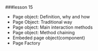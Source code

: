 ###lesson 15
* Page object: Definition, why and how
* Page Object: Traditional way
* Page object: Main interaction methods
* Page object: Method chaining
* Embeded page object(component)
* Page Factory

